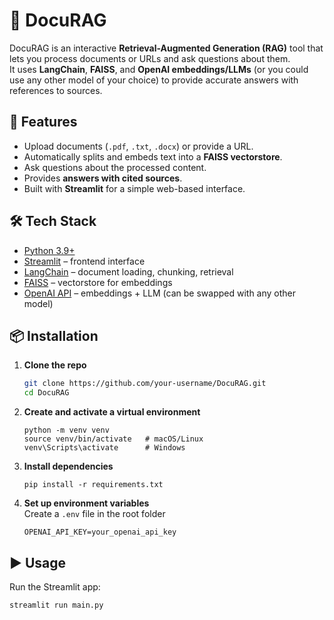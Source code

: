 # 📄 DocuRAG

DocuRAG is an interactive **Retrieval-Augmented Generation (RAG)** tool that lets you process documents or URLs and ask questions about them.  
It uses **LangChain**, **FAISS**, and **OpenAI embeddings/LLMs** (or you could use any other model of your choice) to provide accurate answers with references to sources.


## 🚀 Features
- Upload documents (`.pdf`, `.txt`, `.docx`) or provide a URL.  
- Automatically splits and embeds text into a **FAISS vectorstore**.  
- Ask questions about the processed content.  
- Provides **answers with cited sources**.  
- Built with **Streamlit** for a simple web-based interface.  


## 🛠️ Tech Stack
- [Python 3.9+](https://www.python.org/)  
- [Streamlit](https://streamlit.io/) – frontend interface  
- [LangChain](https://www.langchain.com/) – document loading, chunking, retrieval  
- [FAISS](https://faiss.ai/) – vectorstore for embeddings  
- [OpenAI API](https://platform.openai.com/) – embeddings + LLM (can be swapped with any other model)  


## 📦 Installation

1. **Clone the repo**
    ```bash
    git clone https://github.com/your-username/DocuRAG.git
    cd DocuRAG
    ```

2. **Create and activate a virtual environment**
    ```
    python -m venv venv
    source venv/bin/activate   # macOS/Linux
    venv\Scripts\activate      # Windows
    ```

3. **Install dependencies**
    ```
    pip install -r requirements.txt
    ```

4. **Set up environment variables** \
    Create a `.env` file in the root folder
    ```
    OPENAI_API_KEY=your_openai_api_key
    ```


## ▶️ Usage

Run the Streamlit app:
```
streamlit run main.py
```